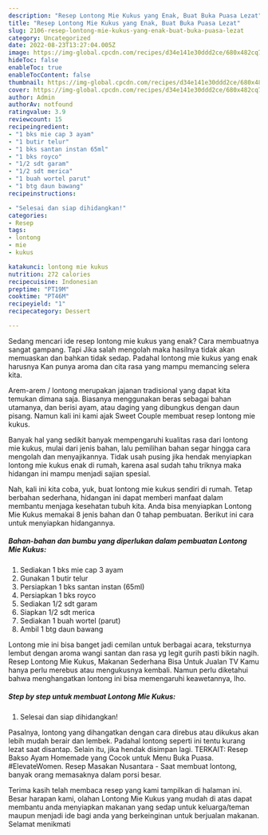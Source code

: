 ```yaml
---
description: "Resep Lontong Mie Kukus yang Enak, Buat Buka Puasa Lezat"
title: "Resep Lontong Mie Kukus yang Enak, Buat Buka Puasa Lezat"
slug: 2106-resep-lontong-mie-kukus-yang-enak-buat-buka-puasa-lezat
category: Uncategorized
date: 2022-08-23T13:27:04.005Z
image: https://img-global.cpcdn.com/recipes/d34e141e30ddd2ce/680x482cq70/lontong-mie-kukus-foto-resep-utama.jpg
hideToc: false
enableToc: true
enableTocContent: false
thumbnail: https://img-global.cpcdn.com/recipes/d34e141e30ddd2ce/680x482cq70/lontong-mie-kukus-foto-resep-utama.jpg
cover: https://img-global.cpcdn.com/recipes/d34e141e30ddd2ce/680x482cq70/lontong-mie-kukus-foto-resep-utama.jpg
author: Admin
authorAv: notfound
ratingvalue: 3.9
reviewcount: 15
recipeingredient:
- "1 bks mie cap 3 ayam"
- "1 butir telur"
- "1 bks santan instan 65ml"
- "1 bks royco"
- "1/2 sdt garam"
- "1/2 sdt merica"
- "1 buah wortel parut"
- "1 btg daun bawang"
recipeinstructions:

- "Selesai dan siap dihidangkan!"
categories:
- Resep
tags:
- lontong
- mie
- kukus

katakunci: lontong mie kukus 
nutrition: 272 calories
recipecuisine: Indonesian
preptime: "PT19M"
cooktime: "PT46M"
recipeyield: "1"
recipecategory: Dessert

---
```



Sedang mencari ide resep lontong mie kukus yang enak? Cara membuatnya sangat gampang. Tapi Jika salah mengolah maka hasilnya tidak akan memuaskan dan bahkan tidak sedap. Padahal lontong mie kukus yang enak harusnya Kan punya aroma dan cita rasa yang mampu memancing selera kita.


Arem-arem / lontong merupakan jajanan tradisional yang dapat kita temukan dimana saja. Biasanya menggunakan beras sebagai bahan utamanya, dan berisi ayam, atau daging yang dibungkus dengan daun pisang. Namun kali ini kami ajak Sweet Couple membuat resep lontong mie kukus.

Banyak hal yang sedikit banyak mempengaruhi kualitas rasa dari lontong mie kukus, mulai dari jenis bahan, lalu pemilihan bahan segar hingga cara mengolah dan menyajikannya. Tidak usah pusing jika hendak menyiapkan lontong mie kukus enak di rumah, karena asal sudah tahu triknya maka hidangan ini mampu menjadi sajian spesial.


Nah, kali ini kita coba, yuk, buat lontong mie kukus sendiri di rumah. Tetap berbahan sederhana, hidangan ini dapat memberi manfaat dalam membantu menjaga kesehatan tubuh kita. Anda bisa menyiapkan Lontong Mie Kukus memakai 8 jenis bahan dan 0 tahap pembuatan. Berikut ini cara untuk menyiapkan hidangannya.

<!--inarticleads1-->

##### Bahan-bahan dan bumbu yang diperlukan dalam pembuatan Lontong Mie Kukus:

1. Sediakan 1 bks mie cap 3 ayam
1. Gunakan 1 butir telur
1. Persiapkan 1 bks santan instan (65ml)
1. Persiapkan 1 bks royco
1. Sediakan 1/2 sdt garam
1. Siapkan 1/2 sdt merica
1. Sediakan 1 buah wortel (parut)
1. Ambil 1 btg daun bawang


Lontong mie ini bisa banget jadi cemilan untuk berbagai acara, teksturnya lembut dengan aroma wangi santan dan rasa yg legit gurih pasti bikin nagih. Resep Lontong Mie Kukus, Makanan Sederhana Bisa Untuk Jualan TV Kamu hanya perlu merebus atau mengukusnya kembali. Namun perlu diketahui bahwa menghangatkan lontong ini bisa memengaruhi keawetannya, lho. 

<!--inarticleads2-->

##### Step by step untuk membuat Lontong Mie Kukus:


1. Selesai dan siap dihidangkan!

Pasalnya, lontong yang dihangatkan dengan cara direbus atau dikukus akan lebih mudah berair dan lembek. Padahal lontong seperti ini tentu kurang lezat saat disantap. Selain itu, jika hendak disimpan lagi. TERKAIT: Resep Bakso Ayam Homemade yang Cocok untuk Menu Buka Puasa. #ElevateWomen. Resep Masakan Nusantara - Saat membuat lontong, banyak orang memasaknya dalam porsi besar. 

Terima kasih telah membaca resep yang kami tampilkan di halaman ini. Besar harapan kami, olahan Lontong Mie Kukus yang mudah di atas dapat membantu anda menyiapkan makanan yang sedap untuk keluarga/teman maupun menjadi ide bagi anda yang berkeinginan untuk berjualan makanan. Selamat menikmati
